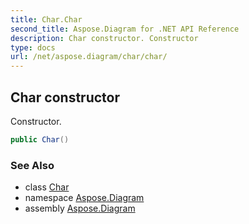 ```yaml
---
title: Char.Char
second_title: Aspose.Diagram for .NET API Reference
description: Char constructor. Constructor
type: docs
url: /net/aspose.diagram/char/char/
---
```

## Char constructor

Constructor.

```csharp
public Char()
```

### See Also

* class [Char](../)
* namespace [Aspose.Diagram](../../char/)
* assembly [Aspose.Diagram](../../../)


